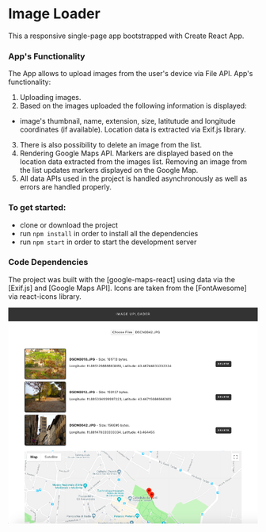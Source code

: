 # Image Loader
This a responsive single-page app bootstrapped with Create React App.

### App's Functionality
The App allows to upload images from the user's device via File API. App's functionality:
1. Uploading images.  
2. Based on the images uploaded the following information is displayed:
- image's thumbnail, name, extension, size, latitutude and longitude coordinates (if available). Location data is extracted via Exif.js library. 
3. There is also possibility to delete an image from the list.
3. Rendering Google Maps API. Markers are displayed based on the location data extracted from the images list. Removing an image from the list updates markers displayed on the Google Map.    
5. All data APIs used in the project is handled asynchronously as well as errors are handled properly.  

### To get started:
* clone or download the project
* run `npm install` in order to install all the dependencies
* run `npm start` in order to start the development server

### Code Dependencies
The project was built with the [google-maps-react] using data via the [Exif.js] and [Google Maps API]. Icons are taken from the [FontAwesome] via react-icons library.

![Screenshot](image-loader.jpg)
